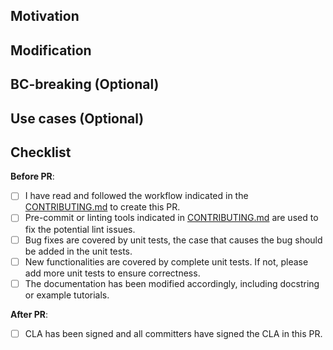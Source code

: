 <!--

Thanks for your contribution and we appreciate it a lot. The following instructions would make your pull request more healthy and more easily get feedback. If you do not understand some items, don't worry, just make the pull request and seek help from maintainers.

-->

## Motivation

<!-- Please describe the motivation of this PR and the goal you want to achieve through this PR. -->

## Modification

<!-- Please briefly describe what modification is made in this PR. -->

## BC-breaking (Optional)

<!-- Does the modification introduce changes that break the backward compatibility of the downstream repositories?
If so, please describe how it breaks the compatibility and how the downstream projects should modify their code to keep compatibility with this PR. -->

## Use cases (Optional)

<!-- If this PR introduces a new feature, it is better to list some use cases here and update the documentation. -->

## Checklist

**Before PR**:

- [ ] I have read and followed the workflow indicated in the [CONTRIBUTING.md](https://github.com/open-mmlab/mmpose/blob/master/.github/CONTRIBUTING.md) to create this PR.
- [ ] Pre-commit or linting tools indicated in [CONTRIBUTING.md](https://github.com/open-mmlab/mmpose/blob/master/.github/CONTRIBUTING.md) are used to fix the potential lint issues.
- [ ] Bug fixes are covered by unit tests, the case that causes the bug should be added in the unit tests.
- [ ] New functionalities are covered by complete unit tests. If not, please add more unit tests to ensure correctness.
- [ ] The documentation has been modified accordingly, including docstring or example tutorials.

**After PR**:

- [ ] CLA has been signed and all committers have signed the CLA in this PR.

